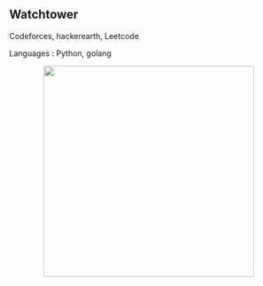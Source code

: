## Watchtower

Codeforces, hackerearth, Leetcode

Languages : Python, golang
<p align="center">
  <img src="https://cdnb.artstation.com/p/assets/images/images/025/446/767/large/william-jay-harris-firewatch-park-ranger.jpg?1585821998" width = '380px'/>
</p>
